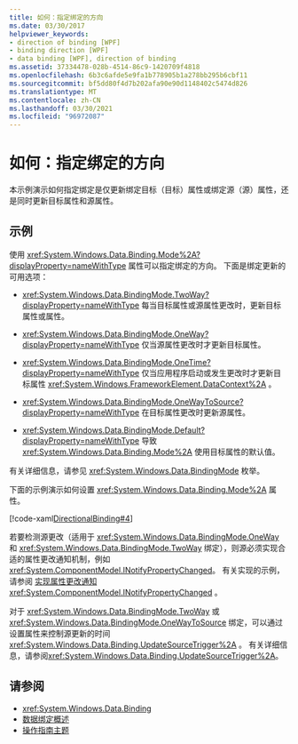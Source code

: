 ```yaml
---
title: 如何：指定绑定的方向
ms.date: 03/30/2017
helpviewer_keywords:
- direction of binding [WPF]
- binding direction [WPF]
- data binding [WPF], direction of binding
ms.assetid: 37334478-028b-4514-86c9-1420709f4818
ms.openlocfilehash: 6b3c6afde5e9fa1b778905b1a278bb295b6cbf11
ms.sourcegitcommit: bf5dd80f4d7b202afa90e90d1148402c5474d826
ms.translationtype: MT
ms.contentlocale: zh-CN
ms.lasthandoff: 03/30/2021
ms.locfileid: "96972087"
---
```

# <a name="how-to-specify-the-direction-of-the-binding"></a>如何：指定绑定的方向

本示例演示如何指定绑定是仅更新绑定目标（目标）属性或绑定源（源）属性，还是同时更新目标属性和源属性。  
  
## <a name="example"></a>示例  
 使用 <xref:System.Windows.Data.Binding.Mode%2A?displayProperty=nameWithType> 属性可以指定绑定的方向。 下面是绑定更新的可用选项：  
  
- <xref:System.Windows.Data.BindingMode.TwoWay?displayProperty=nameWithType> 每当目标属性或源属性更改时，更新目标属性或属性。  
  
- <xref:System.Windows.Data.BindingMode.OneWay?displayProperty=nameWithType> 仅当源属性更改时才更新目标属性。  
  
- <xref:System.Windows.Data.BindingMode.OneTime?displayProperty=nameWithType> 仅当应用程序启动或发生更改时才更新目标属性 <xref:System.Windows.FrameworkElement.DataContext%2A> 。  
  
- <xref:System.Windows.Data.BindingMode.OneWayToSource?displayProperty=nameWithType> 在目标属性更改时更新源属性。  
  
- <xref:System.Windows.Data.BindingMode.Default?displayProperty=nameWithType> 导致 <xref:System.Windows.Data.Binding.Mode%2A> 使用目标属性的默认值。  
  
 有关详细信息，请参见 <xref:System.Windows.Data.BindingMode> 枚举。  
  
 下面的示例演示如何设置 <xref:System.Windows.Data.Binding.Mode%2A> 属性。  
  
 [!code-xaml[DirectionalBinding#4](~/samples/snippets/csharp/VS_Snippets_Wpf/DirectionalBinding/CSharp/Page1.xaml#4)]  
  
 若要检测源更改（适用于 <xref:System.Windows.Data.BindingMode.OneWay> 和 <xref:System.Windows.Data.BindingMode.TwoWay> 绑定），则源必须实现合适的属性更改通知机制，例如 <xref:System.ComponentModel.INotifyPropertyChanged>。 有关实现的示例，请参阅 [实现属性更改通知](how-to-implement-property-change-notification.md) <xref:System.ComponentModel.INotifyPropertyChanged> 。  
  
 对于 <xref:System.Windows.Data.BindingMode.TwoWay> 或 <xref:System.Windows.Data.BindingMode.OneWayToSource> 绑定，可以通过设置属性来控制源更新的时间 <xref:System.Windows.Data.Binding.UpdateSourceTrigger%2A> 。 有关详细信息，请参阅<xref:System.Windows.Data.Binding.UpdateSourceTrigger%2A>。  
  
## <a name="see-also"></a>请参阅

- <xref:System.Windows.Data.Binding>
- [数据绑定概述](/dotnet/desktop-wpf/data/data-binding-overview)
- [操作指南主题](data-binding-how-to-topics.md)
